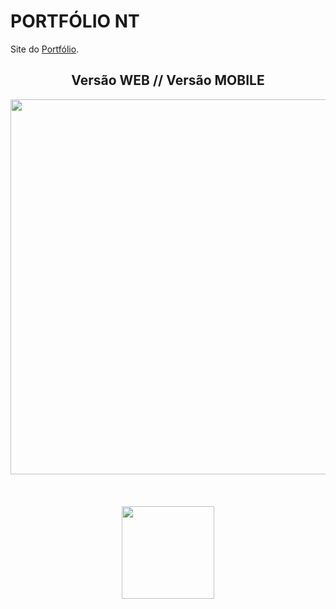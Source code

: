 # PORTFÓLIO NT 

Site do [Portfólio](https://portfolio-nt.vercel.app/).

<div align="center">
  <h2>Versão WEB // Versão MOBILE</h2>
<img src="https://github.com/user-attachments/assets/13b9c9c1-9a44-4c4e-9950-08d80969b9a5" width="600px" />  
  <br><br>
  <br><br>
<img src="https://github.com/user-attachments/assets/86fb1695-ed19-4f36-a59e-b6b0553f9ddb" width="148px" />    
</div> 
